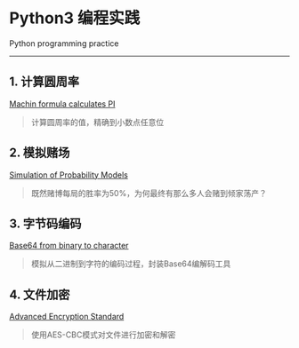 # Python3 编程实践
Python programming practice

----------
## 1. 计算圆周率
[Machin formula calculates PI][1]

> 计算圆周率的值，精确到小数点任意位

## 2. 模拟赌场
[Simulation of Probability Models][2]

> 既然赌博每局的胜率为50%，为何最终有那么多人会赌到倾家荡产？

## 3. 字节码编码
[Base64 from binary to character][3]

> 模拟从二进制到字符的编码过程，封装Base64编解码工具

## 4. 文件加密
[Advanced Encryption Standard][4]

> 使用AES-CBC模式对文件进行加密和解密


  [1]: https://github.com/scriptgeeker/python-demo/tree/master/CalculatePI
  [2]: https://github.com/scriptgeeker/python-demo/tree/master/MockCasinos
  [3]: https://github.com/scriptgeeker/python-demo/tree/master/BaseCode
  [4]: https://github.com/scriptgeeker/python-demo/tree/master/FileEncrypt